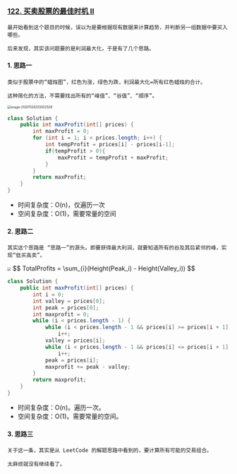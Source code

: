 ### [122. 买卖股票的最佳时机 II](https://leetcode-cn.com/problems/best-time-to-buy-and-sell-stock-ii/)

	最开始看到这个题目的时候，误以为是要根据现有数据来计算趋势，并判断另一组数据中要买入哪些。
	
	后来发现，其实该问题要的是利润最大化，于是有了几个思路。

#### 1. 思路一

	类似于股票中的“蜡烛图”，红色为涨，绿色为跌，利润最大化=所有红色蜡烛的合计。
	
	这种简化的方法，不需要找出所有的“峰值”、“谷值”、“顺序”。

<img src="https://shine365-markdown-pic.oss-ap-southeast-1.aliyuncs.com/img/image-20201124203002526.png" alt="image-20201124203002526" style="zoom:50%;" />

```java
class Solution {
    public int maxProfit(int[] prices) {
        int maxProfit = 0;
        for (int i = 1; i < prices.length; i++) {
            int tempProfit = prices[i] - prices[i-1];
            if(tempProfit > 0){
                maxProfit = tempProfit + maxProfit;
            }
        }
        return maxProfit;
    }
}
```

* 时间复杂度：O(n)，仅遍历一次
* 空间复杂度：O(1)，需要常量的空间

#### 2. 思路二

	其实这个思路是 “思路一”的源头。即要获得最大利润，就要知道所有的谷及其后紧邻的峰，实现“低买高卖”。

<img src="https://shine365-markdown-pic.oss-ap-southeast-1.aliyuncs.com/img/image-20201105220430899.png" style="zoom:50%;"/>
$$
TotalProfits = \sum_{i}(Height(Peak_i) - Height(Valley_i))
$$

```java
class Solution {
    public int maxProfit(int[] prices) {
        int i = 0;
        int valley = prices[0];
        int peak = prices[0];
        int maxprofit = 0;
        while (i < prices.length - 1) {
            while (i < prices.length - 1 && prices[i] >= prices[i + 1])
                i++;
            valley = prices[i];
            while (i < prices.length - 1 && prices[i] <= prices[i + 1])
                i++;
            peak = prices[i];
            maxprofit += peak - valley;
        }
        return maxprofit;
    }
}
```

* 时间复杂度：O(n)。遍历一次。
* 空间复杂度：O(1)。需要常量的空间。

#### 3. 思路三

	关于这一条，其实是从 LeetCode 的解题思路中看到的，要计算所有可能的交易组合。
	
	太麻烦就没有继续看了。